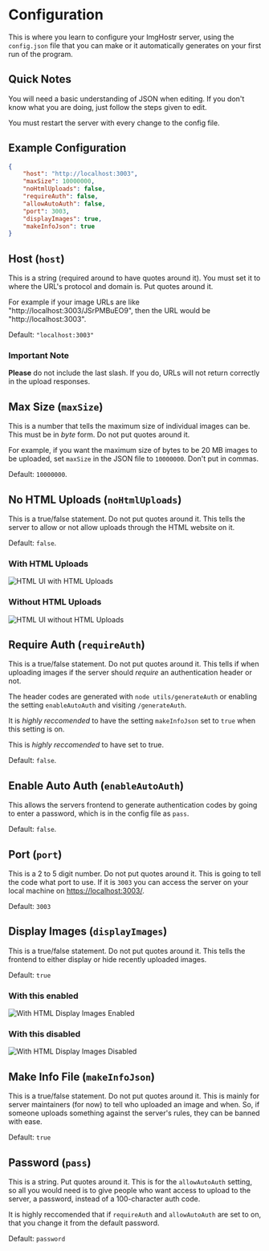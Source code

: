 # Configuration
This is where you learn to configure your ImgHostr server, using the ``config.json`` file that you can make or it automatically generates on your first run of the program.

## Quick Notes
You will need a basic understanding of JSON when editing. If you don't know what you are doing, just follow the steps given to edit.

You must restart the server with every change to the config file.

## Example Configuration
```json
{
    "host": "http://localhost:3003",
    "maxSize": 10000000,
    "noHtmlUploads": false,
    "requireAuth": false,
    "allowAutoAuth": false,
    "port": 3003,
    "displayImages": true,
    "makeInfoJson": true
}
```

## Host (``host``)
This is a string (required around to have quotes around it). 
You must set it to where the URL's protocol and domain is. Put quotes around it.

For example if your image URLs are like "http://localhost:3003/JSrPMBuEO9", then the URL would be "http://localhost:3003". 

Default: ``"localhost:3003"``

### Important Note
**Please** do not include the last slash. If you do, URLs will not return correctly in the upload responses.

## Max Size (``maxSize``)
This is a number that tells the maximum size of individual images can be. This must be in *byte* form. Do not put quotes around it.

For example, if you want the maximum size of bytes to be 20 MB images to be uploaded, set ``maxSize`` in the JSON file to ``10000000``. Don't put in commas.

Default: ``10000000``.

## No HTML Uploads (``noHtmlUploads``)
This is a true/false statement. Do not put quotes around it. This tells the server to allow or not allow uploads through the HTML website on it.

Default: ``false``.

### With HTML Uploads
![HTML UI with HTML Uploads](./images/with-html-uploads.png)

### Without HTML Uploads
![HTML UI without HTML Uploads](./images/without-html-uploads.png)

## Require Auth (``requireAuth``)
This is a true/false statement. Do not put quotes around it. This tells if when uploading images if the server should *require* an authentication header or not.

The header codes are generated with ``node utils/generateAuth`` or enabling the setting ``enableAutoAuth`` and visiting ``/generateAuth``.

It is *highly reccomended* to have the setting ``makeInfoJson`` set to ``true`` when this setting is on. 

This is *highly reccomended* to have set to true.

Default: ``false``.

## Enable Auto Auth (``enableAutoAuth``)
This allows the servers frontend to generate authentication codes by going to enter a password, which is in the config file as ``pass``.

Default: ``false``.

## Port (``port``)
This is a 2 to 5 digit number. Do not put quotes around it. This is going to tell the code what port to use. If it is ``3003`` you can access the server on your local machine on [https://localhost:3003/](https://localhost:3003/). 

Default: ``3003``

## Display Images (``displayImages``)
This is a true/false statement. Do not put quotes around it. This tells the frontend to either display or hide recently uploaded images.

Default: ``true``

### With this enabled
![With HTML Display Images Enabled](./images/with-disp-en.png)

### With this disabled
![With HTML Display Images Disabled](./images/with-disp-ds.png)

## Make Info File (``makeInfoJson``)
This is a true/false statement. Do not put quotes around it. This is mainly for server maintainers (for now) to tell who uploaded an image and when. So, if someone uploads something against the server's rules, they can be banned with ease.

Default: ``true``

## Password (``pass``)
This is a string. Put quotes around it. This is for the ``allowAutoAuth`` setting, so all you would need is to give people who want access to upload to the server, a password, instead of a 100-character auth code.

It is highly reccomended that if ``requireAuth`` and ``allowAutoAuth`` are set to on, that you  change it from the default password.

Default: ``password``